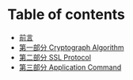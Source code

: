 # Table of contents

* [前言](README.md)
* [第一部分 Cryptograph Algorithm](the-first-part.md)
* [第二部分 SSL Protocol](the-second-part.md)
* [第三部分 Application Command](the-third-part.md)


